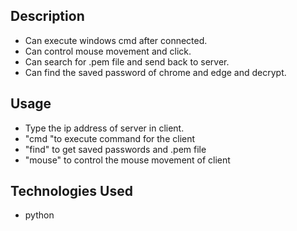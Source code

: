 ## Description

- Can execute windows cmd after connected.
- Can control mouse movement and click.
- Can search for .pem file and send back to server.
- Can find the saved password of chrome and edge and decrypt.

## Usage

- Type the ip address of server in client.
- "cmd <command> "to execute command for the client
- "find" to get saved passwords and .pem file
- "mouse" to control the mouse movement of client

## Technologies Used

- python